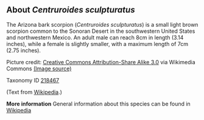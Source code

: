 **About *Centruroides sculpturatus***
-------------------------
The Arizona bark scorpion (*Centruroides sculpturatus*) is a small 
light brown scorpion common to the Sonoran Desert in the southwestern 
United States and northwestern Mexico. An adult male can reach 8cm in 
length (3.14 inches), while a female is slightly smaller, with a 
maximum length of 7cm (2.75 inches).

Picture credit: [Creative Commons Attribution-Share Alike 3.0](https://creativecommons.org/licenses/by-sa/3.0) via Wikimedia Commons [(Image source)](https://en.wikipedia.org/wiki/File:Bbasgen-bark-scorpion.jpg)

Taxonomy ID [218467](https://www.uniprot.org/taxonomy/218467)

(Text from [Wikipedia](https://en.wikipedia.org/).)

**More information**
General information about this species can be found in [Wikipedia](https://en.wikipedia.org/wiki/Arizona_bark_scorpion)
